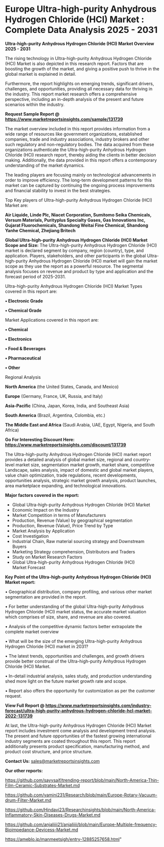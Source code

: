 # Europe Ultra-high-purity Anhydrous Hydrogen Chloride (HCl) Market : Complete Data Analysis 2025 - 2031

<Strong> Ultra-high-purity Anhydrous Hydrogen Chloride (HCl) Market Overview 2025 - 2031</strong>

The rising technology in Ultra-high-purity Anhydrous Hydrogen Chloride (HCl) Market is also depicted in this research report. Factors that are boosting the growth of the market, and giving a positive push to thrive in the global market is explained in detail.

Furthermore, the report highlights on emerging trends, significant drivers, challenges, and opportunities, providing all necessary data for thriving in the industry. This report market research offers a comprehensive perspective, including an in-depth analysis of the present and future scenarios within the industry.

<strong>Request Sample Report @ <a href=https://www.marketreportsinsights.com/sample/131739>https://www.marketreportsinsights.com/sample/131739</a></strong>

The market overview included in this report provides information from a wide range of resources like government organizations, established companies, trade and industry associations, industry brokers and other such regulatory and non-regulatory bodies. The data acquired from these organizations authenticate the Ultra-high-purity Anhydrous Hydrogen Chloride (HCl) research report, thereby aiding the clients in better decision making. Additionally, the data provided in this report offers a contemporary understanding of the market dynamics.

The leading players are focusing mainly on technological advancements in order to improve efficiency. The long-term development patterns for this market can be captured by continuing the ongoing process improvements and financial stability to invest in the best strategies.

Top Key players of Ultra-high-purity Anhydrous Hydrogen Chloride (HCl) Market are:

<strong>Air Liquide, Linde Plc, Niacet Corporation, Sumitomo Seika Chemicals, Versum Materials, Purityplus Specialty Gases, Gas Innovations Inc, Gujarat Fluorochemicals, Shandong Weitai Fine Chemical, Shandong Yanhe Chemical, Zhejiang Britech</strong>

<strong><b>Global Ultra-high-purity Anhydrous Hydrogen Chloride (HCl) Market Scope and Size:</b></strong>
The Ultra-high-purity Anhydrous Hydrogen Chloride (HCl) market is declared segment by company, region (country), type, and application. Players, stakeholders, and other participants in the global Ultra-high-purity Anhydrous Hydrogen Chloride (HCl) market will gain the market scope as they use the report as a powerful resource. The segmental analysis focuses on revenue and product by type and application and the forecast period of 2025-2031.

Ultra-high-purity Anhydrous Hydrogen Chloride (HCl) Market Types covered in this report are:

<strong>• Electronic Grade

• Chemical Grade</strong>

Market Applications covered in this report are:

<strong>• Chemical

• Electronics

• Food & Beverages

• Pharmaceutical

• Other</strong> 

Regional Analysis

<strong>North America</strong> (the United States, Canada, and Mexico)

<strong>Europe</strong> (Germany, France, UK, Russia, and Italy)

<strong>Asia-Pacific</strong> (China, Japan, Korea, India, and Southeast Asia)

<strong>South America</strong> (Brazil, Argentina, Colombia, etc.)

<strong>The Middle East and Africa</strong> (Saudi Arabia, UAE, Egypt, Nigeria, and South Africa)

<strong>Go For Interesting Discount Here: <a href=https://www.marketreportsinsights.com/discount/131739>https://www.marketreportsinsights.com/discount/131739</a></strong>

The Ultra-high-purity Anhydrous Hydrogen Chloride (HCl) market report provides a detailed analysis of global market size, regional and country-level market size, segmentation market growth, market share, competitive Landscape, sales analysis, impact of domestic and global market players, value chain optimization, trade regulations, recent developments, opportunities analysis, strategic market growth analysis, product launches, area marketplace expanding, and technological innovations.

<strong><b>Major factors covered in the report:</b></strong>
<ul>
  <li>Global Ultra-high-purity Anhydrous Hydrogen Chloride (HCl) Market </li>
  <li>Economic Impact on the Industry</li>
  <li>Market Competition in terms of Manufacturers</li>
  <li>Production, Revenue (Value) by geographical segmentation</li>
  <li>Production, Revenue (Value), Price Trend by Type</li>
  <li>Market Analysis by Application</li>
  <li>Cost Investigation</li>
  <li>Industrial Chain, Raw material sourcing strategy and Downstream Buyers</li>
  <li>Marketing Strategy comprehension, Distributors and Traders</li>
  <li>Study on Market Research Factors</li>
  <li>Global Ultra-high-purity Anhydrous Hydrogen Chloride (HCl) Market Forecast</li>
</ul>

<strong><b>Key Point of the Ultra-high-purity Anhydrous Hydrogen Chloride (HCl) Market report:</b></strong>

• Geographical distribution, company profiling, and various other market segmentation are provided in the report.

• For better understanding of the global Ultra-high-purity Anhydrous Hydrogen Chloride (HCl) market status, the accurate market valuation which comprises of size, share, and revenue are also covered.

• Analysis of the competitive dynamic factors better extrapolate the complete market overview

• What will be the size of the emerging Ultra-high-purity Anhydrous Hydrogen Chloride (HCl) market in 2031?

• The latest trends, opportunities and challenges, and growth drivers provide better construal of the Ultra-high-purity Anhydrous Hydrogen Chloride (HCl) Market.

• In-detail industrial analysis, sales study, and production understanding shed more light on the future market growth rate and scope.

• Report also offers the opportunity for customization as per the customer request.

<strong><b>View Full Report @ <a href=https://www.marketreportsinsights.com/industry-forecast/ultra-high-purity-anhydrous-hydrogen-chloride-hcl-market-2022-131739>https://www.marketreportsinsights.com/industry-forecast/ultra-high-purity-anhydrous-hydrogen-chloride-hcl-market-2022-131739</a></b></strong>


At last, the Ultra-high-purity Anhydrous Hydrogen Chloride (HCl) Market report includes investment come analysis and development trend analysis. The present and future opportunities of the fastest growing international industry segments are coated throughout this report. This report additionally presents product specification, manufacturing method, and product cost structure, and price structure.

<strong>Contact Us:</strong>
sales@marketreportsinsights.com

<strong>Our other reports:</strong>

<a href=https://github.com/sayysaif/trending-report/blob/main/North-America-Thin-Film-Ceramic-Substrates-Market.md>https://github.com/sayysaif/trending-report/blob/main/North-America-Thin-Film-Ceramic-Substrates-Market.md</a>

<a href=https://github.com/yamini231/Research/blob/main/Europe-Rotary-Vacuum-drum-Filter-Market.md>https://github.com/yamini231/Research/blob/main/Europe-Rotary-Vacuum-drum-Filter-Market.md</a>

<a href=https://github.com/Hindavi23/Researchinsights/blob/main/North-America-Inflammatory-Skin-Diseases-Drugs-Market.md>https://github.com/Hindavi23/Researchinsights/blob/main/North-America-Inflammatory-Skin-Diseases-Drugs-Market.md</a>

<a href=https://github.com/anjaliiii21/anjaliiii/blob/main/Europe-Multiple-frequency-Bioimpedance-Devicess-Market.md>https://github.com/anjaliiii21/anjaliiii/blob/main/Europe-Multiple-frequency-Bioimpedance-Devicess-Market.md</a>

<a href=https://ameblo.jp/manmeetsigh/entry-12885257658.html>https://ameblo.jp/manmeetsigh/entry-12885257658.html</a>"
